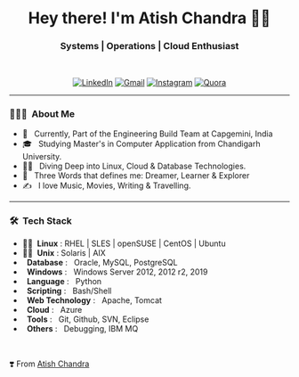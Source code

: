 <h1 align="center"> Hey there! I'm Atish Chandra 👨‍💻 </h1>

<h3 align="center">  Systems | Operations | Cloud Enthusiast </h3> <br>

<p align="center"> 
<a href="https://www.linkedin.com/in/atishchandra/"><img alt="LinkedIn" src="https://img.shields.io/badge/LinkedIn-Let's%20Connect-blue"></a>
<a href="mailto:atishchandra2000@gmail.com"><img alt="Gmail" src="https://img.shields.io/badge/Gmail-Shoot%20%20me%20a%20Mail-red"></a>
<a href="https://www.instagram.com/theatishmishra/"><img alt="Instagram" src="https://img.shields.io/badge/Instagram-Let's%20Chat-orange"></a>
<a href="https://www.quora.com/profile/Atish-Chandra-5"><img alt="Quora" src="https://img.shields.io/badge/Quora-Ask%20n%20Answer-lightgrey"></a>
</p>

---------------------------------------------------------------------------------------------------------------------------------------------------------------------------------

<h3> 👨🏻‍💻 &nbsp;About Me </h3>

- 🤔 &nbsp; Currently, Part of the Engineering Build Team at Capgemini, India
- 🎓 &nbsp; Studying Master's in Computer Application from Chandigarh University.
- 🧑‍💻 &nbsp; Diving Deep into Linux, Cloud & Database Technologies.
- 👦 &nbsp; Three Words that defines me: Dreamer, Learner & Explorer
- ✍️ &nbsp; I love Music, Movies, Writing & Travelling.

---------------------------------------------------------------------------------------------------------------------------------------------------------------------------------

<h3> 🛠 &nbsp;Tech Stack</h3>

- 👨‍💻&nbsp; **Linux** : RHEL | SLES | openSUSE | CentOS | Ubuntu
- 👨‍💻&nbsp; **Unix**  : Solaris | AIX
- &nbsp; **Database** : &nbsp; Oracle, MySQL, PostgreSQL
- &nbsp; **Windows** : &nbsp; Windows Server 2012, 2012 r2, 2019
- &nbsp; **Language** : &nbsp; Python
- &nbsp; **Scripting** : &nbsp; Bash/Shell
- &nbsp; **Web Technology** : &nbsp; Apache, Tomcat
- &nbsp; **Cloud** : &nbsp; Azure
- &nbsp; **Tools** : &nbsp; Git, Github, SVN, Eclipse
- &nbsp; **Others** : &nbsp; Debugging, IBM MQ

</br>
  
  ❣️ From [Atish Chandra](https://github.com/atishchandra)
